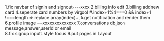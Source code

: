 1.fix navbar of signin and signout----xxxx
2.billing info edit
3.billing addnew card
4.seperate card numbers by virgool
  #.index+1%4===0 && index+1 !===length => replace array(index)+,
5.get notification and render them
6.profile image ---xxxxxxxxxxxxxx
7.conversations db,json message,answer,userId or email  
8.fix signup inputs style focus
9.put pages in Layout